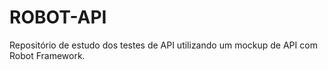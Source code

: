 # ROBOT-API
Repositório de estudo dos testes de API utilizando um mockup de API com Robot Framework.
